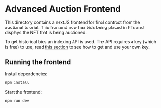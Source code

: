 # Advanced Auction Frontend

This directory contains a nextJS frontend for final contract from the auctional tutorial. This frontend now has bids being placed in FTs and displays the NFT that is being auctioned.

To get historical bids an indexing API is used. The API requires a key (which is free) to use, read [this section](https://docs.near.org/tutorials/auction/indexing-historical-data#near-blocks-api-key) to see how to get and use your own key.

## Running the frontend

Install dependencies:

```bash
npm install
```

Start the frontend:

```bash
npm run dev
```
